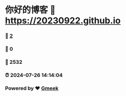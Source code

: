 # 你好的博客 :link: https://20230922.github.io 
### :page_facing_up: [2](https://20230922.github.io/tag.html) 
### :speech_balloon: 0 
### :hibiscus: 2532 
### :alarm_clock: 2024-07-26 14:14:04 
### Powered by :heart: [Gmeek](https://github.com/Meekdai/Gmeek)
